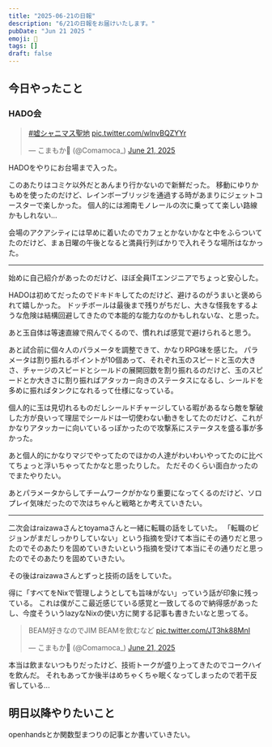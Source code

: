 ```yaml
---
title: "2025-06-21の日報"
description: "6/21の日報をお届けいたします。"
pubDate: "Jun 21 2025 "
emoji: 🦊
tags: []
draft: false
---
```


## 今日やったこと

### HADO会

<blockquote class="twitter-tweet"><p lang="qme" dir="ltr"><a href="https://twitter.com/hashtag/%E5%98%98%E3%82%B7%E3%83%A3%E3%83%8B%E3%83%9E%E3%82%B9%E8%81%96%E5%9C%B0?src=hash&amp;ref_src=twsrc%5Etfw">#嘘シャニマス聖地</a> <a href="https://t.co/wInvBQZYYr">pic.twitter.com/wInvBQZYYr</a></p>&mdash; こまもか🦊 (@Comamoca_) <a href="https://twitter.com/Comamoca_/status/1936308537363415096?ref_src=twsrc%5Etfw">June 21, 2025</a></blockquote> <script async src="https://platform.twitter.com/widgets.js" charset="utf-8"></script>

HADOをやりにお台場まで入った。

このあたりはコミケ以外だとあんまり行かないので新鮮だった。
移動にゆりかもめを使ったのだけど、レインボーブリッジを通過する時があまりにジェットコースターで楽しかった。
個人的には湘南モノレールの次に乗ってて楽しい路線かもしれない...

会場のアクアシティには早めに着いたのでカフェとかないかなと中をふらついてたのだけど、まぁ日曜の午後となると満員行列ばかりで入れそうな場所はなかった。

---

始めに自己紹介があったのだけど、ほぼ全員ITエンジニアでちょっと安心した。

HADOは初めてだったのでドキドキしてたのだけど、避けるのがうまいと褒められて嬉しかった。
ドッチボールは最後まで残りがちだし、大きな怪我をするような危険は結構回避してきたので本能的な能力なのかもしれないな、と思った。

あと玉自体は等速直線で飛んでくるので、慣れれば感覚で避けられると思う。

あと試合前に個々人のパラメータを調整できて、かなりRPG味を感じた。
パラメータは割り振れるポイントが10個あって、それぞれ玉のスピードと玉の大きさ、チャージのスピードとシールドの展開回数を割り振れるのだけど、玉のスピードとか大きさに割り振ればアタッカー向きのステータスになるし、シールドを多めに振ればタンクになれるって仕様になっている。

個人的に玉は見切れるものだしシールドチャージしている暇があるなら敵を撃破した方が良いって理屈でシールドは一切使わない動きをしてたのだけど、これがかなりアタッカーに向いているっぽかったので攻撃系にステータスを盛る事が多かった。

あと個人的にかなりマジでやってたのでほかの人達がわいわいやってたのに比べてちょっと浮いちゃってたかなと思ったりした。
ただそのくらい面白かったのでまたやりたい。

あとパラメータからしてチームワークがかなり重要になってくるのだけど、ソロプレイ気味だったので次はちゃんと戦略とか考えていきたい。

---

二次会はraizawaさんとtoyamaさんと一緒に転職の話をしていた。
「転職のビジョンがまだしっかりしていない」という指摘を受けて本当にその通りだと思ったのでそのあたりを固めていきたいという指摘を受けて本当にその通りだと思ったのでそのあたりを固めていきたい。

その後はraizawaさんとずっと技術の話をしていた。

得に「すべてをNixで管理しようとしても旨味がない」っていう話が印象に残っている。
これは僕がここ最近感じている感覚と一致してるので納得感があったし、今度そういうlazyなNixの使い方に関する記事も書きたいなと思ってる。

<blockquote class="twitter-tweet"><p lang="ja" dir="ltr">BEAM好きなのでJIM BEAMを飲むなど <a href="https://t.co/JT3hk88MnI">pic.twitter.com/JT3hk88MnI</a></p>&mdash; こまもか🦊 (@Comamoca_) <a href="https://twitter.com/Comamoca_/status/1936429902158602243?ref_src=twsrc%5Etfw">June 21, 2025</a></blockquote> <script async src="https://platform.twitter.com/widgets.js" charset="utf-8"></script>

本当は飲まないつもりだったけど、技術トークが盛り上ってきたのでコークハイを飲んだ。
それもあってか後半はめちゃくちゃ眠くなってしまったので若干反省している...

## 明日以降やりたいこと

openhandsとか関数型まつりの記事とか書いていきたい。
